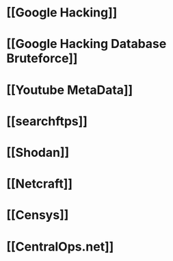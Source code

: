 # [[Google Hacking]]
# [[Google Hacking Database Bruteforce]]
# [[Youtube MetaData]]
# [[searchftps]]
# [[Shodan]]
# [[Netcraft]]

# [[Censys]]

# [[CentralOps.net]]